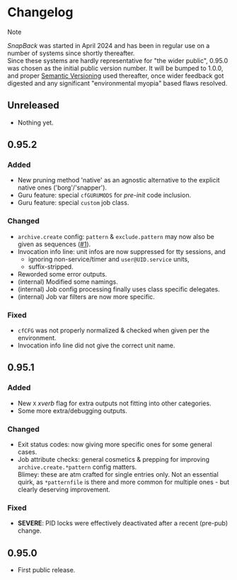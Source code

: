 # Changelog

>[!NOTE]
>*SnapBack* was started in April 2024 and has been in regular use on a number of systems since shortly thereafter.  
>Since these systems are hardly representative for "the wider public", 0.95.0 was chosen as the initial public version number.
It will be bumped to 1.0.0, and proper [Semantic Versioning](https://semver.org/spec/v2.0.0.html) used thereafter,
once wider feedback got digested and any significant "environmental myopia" based flaws resolved.

<!--
## VERSION
- Nothing yet.
### Added
### Changed
### Depracated
### Removed
### Fixed
### Security
### Contributors
-->

## Unreleased
- Nothing yet.


## 0.95.2

### Added
- New pruning method 'native' as an agnostic alternative to the explicit native ones ('borg'/'snapper').
- Guru feature: special `cfGURUMODS` for *pre-init* code inclusion.
- Guru feature: special `custom` job class.

### Changed
- `archive.create` config: `pattern` & `exclude.pattern` may now also be given as sequences ([#1][1]).
- Invocation info line: unit infos are now suppressed for tty sessions, and
  - ignoring non-service/timer and `user@UID.service` units,
  - suffix-stripped.
- Reworded some error outputs.
- (internal) Modified some namings.
- (internal) Job config processing finally uses class specific delegates.
- (internal) Job var filters are now more specific.

### Fixed
- `cfCFG` was not properly normalized & checked when given per the environment.
- Invocation info line did not give the correct unit name.


[1]: https://codeberg.org/rpnid/snapback/issues/1


## 0.95.1

### Added
- New `X` *xverb* flag for extra outputs not fitting into other categories.
- Some more extra/debugging outputs.

### Changed
- Exit status codes: now giving more specific ones for some general cases.
- Job attribute checks: general cosmetics & prepping for improving `archive.create.*pattern` config matters.  
Blimey: these are atm crafted for single entries only. Not an essential quirk, as `*patternfile` is there and more common for multiple ones - but clearly deserving improvement.

### Fixed
- **SEVERE**: PID locks were effectively deactivated after a recent (pre-pub) change.


## 0.95.0
- First public release.

